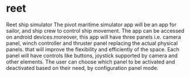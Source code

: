 # reet
Reet ship simulator
The pivot maritime simulator app will be an app for sailor, and ship crew to control ship movement. The app can be accessed on android devices.moreover, this app will have three panels i.e. camera panel, winch controller and thruster panel replacing the actual physical panels. that will improve the flexibility and efficiently of the space.  Each panel will have controls like buttons, joystick supported by camera  and other elements. The user can choose which panel to be activated and deactivated based on their need, by configuration panel mode.
